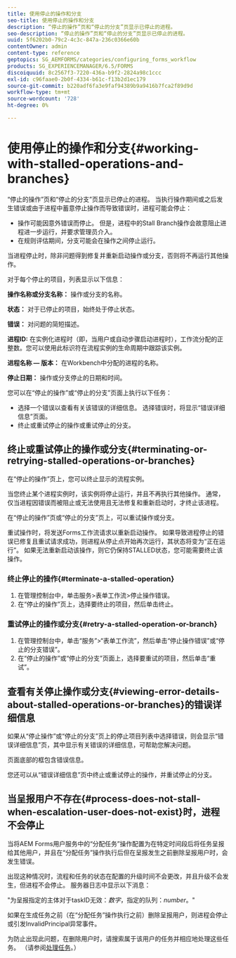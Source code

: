 ```yaml
---
title: 使用停止的操作和分支
seo-title: 使用停止的操作和分支
description: “停止的操作”页和“停止的分支”页显示已停止的进程。
seo-description: “停止的操作”页和“停止的分支”页显示已停止的进程。
uuid: 5f6202b0-79c2-4c3c-847a-236c0366e60b
contentOwner: admin
content-type: reference
geptopics: SG_AEMFORMS/categories/configuring_forms_workflow
products: SG_EXPERIENCEMANAGER/6.5/FORMS
discoiquuid: 8c2567f3-7220-436a-b9f2-2824a98c1ccc
exl-id: c96faae0-2b0f-4334-b61c-f13b2d1ec179
source-git-commit: b220adf6fa3e9faf94389b9a9416b7fca2f89d9d
workflow-type: tm+mt
source-wordcount: '728'
ht-degree: 0%

---
```


# 使用停止的操作和分支{#working-with-stalled-operations-and-branches}

“停止的操作”页和“停止的分支”页显示已停止的进程。 当执行操作期间或之后发生错误或由于进程中蓄意停止操作而导致错误时，进程可能会停止：

* 操作可能因意外错误而停止。 但是，进程中的Stall Branch操作会故意阻止进程进一步运行，并要求管理员介入。
* 在规则评估期间，分支可能会在操作之间停止运行。

当进程停止时，除非问题得到修复并重新启动操作或分支，否则将不再运行其他操作。

对于每个停止的项目，列表显示以下信息：

**操作名称或分支名称：** 操作或分支的名称。

**状态：** 对于已停止的项目，始终处于停止状态。

**错误：** 对问题的简短描述。

**进程ID:** 在实例化进程时（即，当用户或自动步骤启动进程时），工作流分配的正整数。您可以使用此标识符在流程实例的生命周期中跟踪该实例。

**进程名称 — 版本：** 在Workbench中分配的进程的名称。

**停止日期：** 操作或分支停止的日期和时间。

您可以在“停止的操作”或“停止的分支”页面上执行以下任务：

* 选择一个错误以查看有关该错误的详细信息。 选择错误时，将显示“错误详细信息”页面。
* 终止或重试停止的操作或重试停止的分支。

## 终止或重试停止的操作或分支{#terminating-or-retrying-stalled-operations-or-branches}

在“停止的操作”页上，您可以终止显示的流程实例。

当您终止某个进程实例时，该实例将停止运行，并且不再执行其他操作。 通常，仅当进程因错误而被阻止或无法使用且无法修复和重新启动时，才终止该进程。

在“停止的操作”页或“停止的分支”页上，可以重试操作或分支。

重试操作时，将发送Forms工作流请求以重新启动操作。 如果导致进程停止的错误已修复且重试请求成功，则进程从停止点开始再次运行，其状态将变为“正在运行”。 如果无法重新启动该操作，则它仍保持STALLED状态，您可能需要终止该操作。

### 终止停止的操作{#terminate-a-stalled-operation}

1. 在管理控制台中，单击服务>表单工作流>停止操作错误。
1. 在“停止的操作”页上，选择要终止的项目，然后单击终止。

### 重试停止的操作或分支{#retry-a-stalled-operation-or-branch}

1. 在管理控制台中，单击“服务”>“表单工作流”，然后单击“停止操作错误”或“停止的分支错误”。
1. 在“停止的操作”或“停止的分支”页面上，选择要重试的项目，然后单击“重试”。

## 查看有关停止操作或分支{#viewing-error-details-about-stalled-operations-or-branches}的错误详细信息

如果从“停止操作”或“停止的分支”页上的停止项目列表中选择错误，则会显示“错误详细信息”页，其中显示有关错误的详细信息，可帮助您解决问题。

页面底部的框包含错误信息。

您还可以从“错误详细信息”页中终止或重试停止的操作，并重试停止的分支。

## 当呈报用户不存在{#process-does-not-stall-when-escalation-user-does-not-exist}时，进程不会停止

当将AEM Forms用户服务中的“分配任务”操作配置为在特定时间段后将任务呈报给其他用户，并且在“分配任务”操作执行后但在呈报发生之前删除呈报用户时，会发生错误。

出现这种情况时，流程和任务的状态在配置的升级时间不会更改，并且升级不会发生，但进程不会停止。 服务器日志中显示以下消息：

&quot;为呈报指定的主体对于taskID无效：*数字*，指定的队列：*number*。&quot;

如果在生成任务之前（在“分配任务”操作执行之前）删除呈报用户，则进程会停止或引发InvalidPrincipal异常事件。

为防止出现此问题，在删除用户时，请搜索属于该用户的任务并相应地处理这些任务。 （请参阅[处理任务](/help/forms/using/admin-help/tasks.md#working-with-tasks)。）
